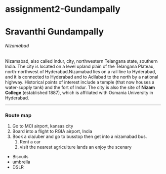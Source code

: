 # assignment2-Gundampally
# Sravanthi Gundampally
###### Nizamabad

Nizamabad, also called Indur, city, northwestern Telangana state, southern India. The city is located on a level upland plain of the Telangana Plateau, north-northwest of Hyderabad.Nizamabad lies on a rail line to Hyderabad, and it is connected to Hyderabad and to Adilabad to the north by a national highway. Historical points of interest include a temple (that now houses a water-supply tank) and the fort of Indur. The city is also the site of **Nizam College** (established 1887), which is affiliated with Osmania University in Hyderabad.

---

### Route map

1. Go to MCI airport, kansas city
2. Board into a flight to RGIA airport, India
3. Book a ola/uber and go to busstop then get into a nizamabad bus.
   1. Rent a car
   2. visit the nearest agriculture lands an enjoy the scenary
* Biscuits
* umbrella
* DSLR   
